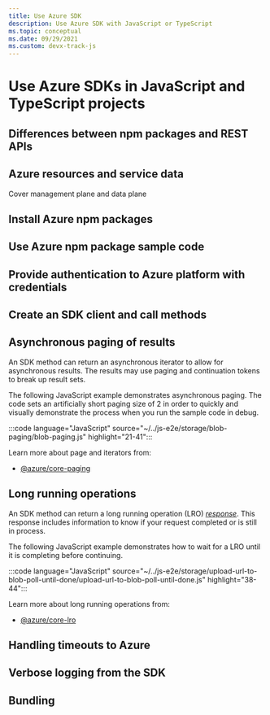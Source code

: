 ```yaml
---
title: Use Azure SDK
description: Use Azure SDK with JavaScript or TypeScript
ms.topic: conceptual
ms.date: 09/29/2021
ms.custom: devx-track-js
---
```


# Use Azure SDKs in JavaScript and TypeScript projects

## Differences between npm packages and REST APIs

## Azure resources and service data

Cover management plane and data plane

## Install Azure npm packages

## Use Azure npm package sample code

## Provide authentication to Azure platform with credentials

## Create an SDK client and call methods

## Asynchronous paging of results

An SDK method can return an asynchronous iterator to allow for asynchronous results. The results may use paging and continuation tokens to break up result sets.

The following JavaScript example demonstrates asynchronous paging. The code sets an artificially short paging size of 2 in order to quickly and visually demonstrate the process when you run the sample code in debug. 

:::code language="JavaScript" source="~/../js-e2e/storage/blob-paging/blob-paging.js" highlight="21-41":::

Learn more about page and iterators from:

* [@azure/core-paging](/javascript/api/@azure/core-paging/)

## Long running operations

An SDK method can return a long running operation (LRO) [_response_](https://docs.microsoft.com/en-us/javascript/api/@azure/core-lro/lroresponse?view=azure-node-latest). This response includes information to know if your request completed or is still in process. 

The following JavaScript example demonstrates how to wait for a LRO until it is completing before continuing. 

:::code language="JavaScript" source="~/../js-e2e/storage/upload-url-to-blob-poll-until-done/upload-url-to-blob-poll-until-done.js" highlight="38-44":::

Learn more about long running operations from:

* [@azure/core-lro](/javascript/api/@azure/core-lro)

## Handling timeouts to Azure

## Verbose logging from the SDK

## Bundling